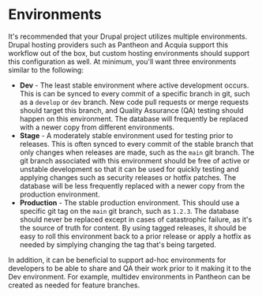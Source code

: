 # Environments

It's recommended that your Drupal project utilizes multiple environments. Drupal hosting providers such as Pantheon and Acquia support this workflow out of the box, but custom hosting environments should support this configuration as well. At minimum, you'll want three environments similar to the following:

* **Dev** - The least stable environment where active development occurs. This is can be synced to every commit of a specific branch in git, such as a `develop` or `dev` branch. New code pull requests or merge requests should target this branch, and Quality Assurance \(QA\) testing should happen on this environment. The database will frequently be replaced with a newer copy from different environments.
* **Stage** - A moderately stable environment used for testing prior to releases. This is often synced to every commit of the stable branch that only changes when releases are made, such as the `main` git branch. The git branch associated with this environment should be free of active or unstable development so that it can be used for quickly testing and applying changes such as security releases or hotfix patches. The database will be less frequently replaced with a newer copy from the production environment.
* **Production** - The stable production environment. This should use a specific git tag on the `main` git branch, such as `1.2.3`. The database should never be replaced except in cases of catastrophic failure, as it's the source of truth for content. By using tagged releases, it should be easy to roll this environment back to a prior release or apply a hotfix as needed by simplying changing the tag that's being targeted.

In addition, it can be beneficial to support ad-hoc environments for developers to be able to share and QA their work prior to it making it to the Dev environment. For example, multidev environments in Pantheon can be created as needed for feature branches.


